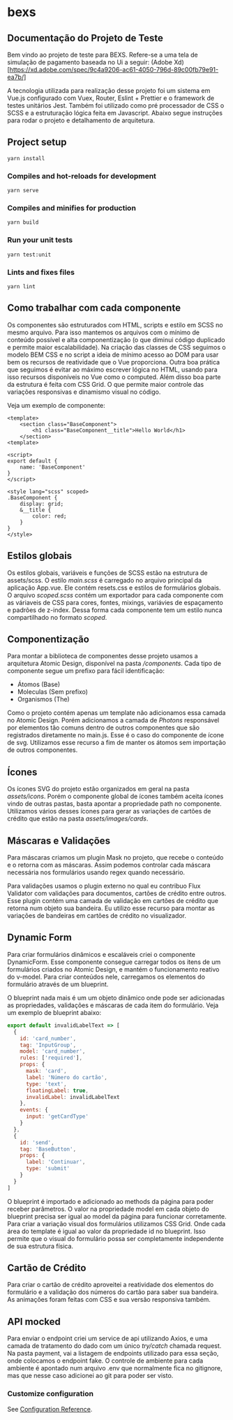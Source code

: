 # bexs

## Documentação do Projeto de Teste

Bem vindo ao projeto de teste para BEXS. Refere-se a uma tela de simulação de pagamento baseada no Ui a seguir:
(Adobe Xd)[https://xd.adobe.com/spec/9c4a9206-ac61-4050-796d-89c00fb79e91-ea7b/]

A tecnologia utilizada para realização desse projeto foi um sistema em Vue.js configurado com Vuex, Router, Eslint + Prettier e o framework de testes unitários Jest. Também foi utilizado como pré processador de CSS o SCSS e a estruturação lógica feita em Javascript. Abaixo segue instruções para rodar o projeto e detalhamento de arquitetura.

## Project setup
```
yarn install
```

### Compiles and hot-reloads for development
```
yarn serve
```

### Compiles and minifies for production
```
yarn build
```

### Run your unit tests
```
yarn test:unit
```

### Lints and fixes files
```
yarn lint
```

## Como trabalhar com cada componente

Os componentes são estruturados com HTML, scripts e estilo em SCSS no mesmo arquivo. Para isso mantemos os arquivos com o mínimo de conteúdo possível e alta componentização (o que diminui código duplicado e permite maior escalabilidade). Na criação das classes de CSS seguimos o modelo BEM CSS e no script a ideia de mínimo acesso ao DOM para usar bem os recursos de reatividade que o Vue proporciona.
Outra boa prática que seguimos é evitar ao máximo escrever lógica no HTML, usando para isso recursos disponíveis no Vue como o computed. 
Além disso boa parte da estrutura é feita com CSS Grid. O que permite maior controle das variações responsivas e dinamismo visual no código.

Veja um exemplo de componente:
```vue
<template>
    <section class="BaseComponent">
        <h1 class="BaseComponent__title">Hello World</h1>
    </section>
<template>

<script>
export default {
    name: 'BaseComponent'
}
</script>

<style lang="scss" scoped>
.BaseComponent {
    display: grid;
    &__title {
        color: red;
    }
}
</style>
```

## Estilos globais

Os estilos globais, variáveis e funções de SCSS estão na estrutura de assets/scss. O estilo *main.scss* é carregado no arquivo principal da aplicação App.vue. Ele contém resets.css e estilos de formulários globais.
O arquivo *scoped.scss* contém um exportador para cada componente com as váriaveis de CSS para cores, fontes, mixings, variávies de espaçamento e padrões de z-index. Dessa forma cada componente tem um estilo nunca compartilhado no formato *scoped*.

## Componentização

Para montar a biblioteca de componentes desse projeto usamos a arquitetura Atomic Design, disponível na pasta */components*. Cada tipo de componente segue um prefixo para fácil identificação:
* Átomos (Base)
* Moleculas (Sem prefixo)
* Organismos (The)

Como o projeto contém apenas um template não adicionamos essa camada no Atomic Design. Porém adicionamos a camada de *Photons* responsável por elementos tão comuns dentro de outros componentes que são registrados diretamente no main.js. Esse é o caso do componente de ícone de svg. Utilizamos esse recurso a fim de manter os átomos sem importação de outros componentes.

## Ícones

Os ícones SVG do projeto estão organizados em geral na pasta *assets/icons*. Porém o componente global de ícones também aceita ícones vindo de outras pastas, basta apontar a propriedade path no componente. Utilizamos vários desses ícones para gerar as variações de cartões de crédito que estão na pasta *assets/images/cards*.

## Máscaras e Validações

Para máscaras criamos um plugin Mask no projeto, que recebe o conteúdo e o retorna com as máscaras. Assim podemos controlar cada máscara necessária nos formulários usando regex quando necessário.

Para validações usamos o plugin externo no qual eu contribuo Flux Validator com validações para documentos, cartões de crédito entre outros. Esse plugin contém uma camada de validação em cartões de crédito que retorna num objeto sua bandeira. Eu utilizo esse recurso para montar as variações de bandeiras em cartões de crédito no visualizador.

## Dynamic Form

Para criar formulários dinâmicos e escaláveis criei o componente DynamicForm. Esse componente consegue carregar todos os itens de um formulários criados no Atomic Design, e mantém o funcionamento reativo do v-model. Para criar conteúdos nele, carregamos os elementos do formulário através de um blueprint.

O blueprint nada mais é um um objeto dinâmico onde pode ser adicionadas as propriedades, validações e máscaras de cada item do formulário. Veja um exemplo de blueprint abaixo:

```javascript
export default invalidLabelText => [
  {
    id: 'card_number',
    tag: 'InputGroup',
    model: 'card_number',
    rules: ['required'],
    props: {
      mask: 'card',
      label: 'Número do cartão',
      type: 'text',
      floatingLabel: true,
      invalidLabel: invalidLabelText
    },
    events: {
      input: 'getCardType'
    }
  },
  {
    id: 'send',
    tag: 'BaseButton',
    props: {
      label: 'Continuar',
      type: 'submit'
    }
  }
]
```

O blueprint é importado e adicionado ao methods da página para poder receber parâmetros. O valor na propriedade model em cada objeto do blueprint precisa ser igual ao model da página para funcionar corretamente. Para criar a variação visual dos formulários utilizamos CSS Grid. Onde cada área do template é igual ao valor da propriedade id no blueprint. Isso permite que o visual do formulário possa ser completamente independente de sua estrutura física.

## Cartão de Crédito

Para criar o cartão de crédito aproveitei a reatividade dos elementos do formulário e a validação dos números do cartão para saber sua bandeira. As animações foram feitas com CSS e sua versão responsiva também.

## API mocked

Para enviar o endpoint criei um service de api utilizando Axios, e uma camada de tratamento do dado com um único *try/catch* chamada request. Na pasta payment, vai a listagem de endpoints utilizado para essa seção, onde colocamos o endpoint fake. O controle de ambiente para cada ambiente é apontado num arquivo .env que normalmente fica no gitignore, mas que nesse caso adicionei ao git para poder ser visto.





### Customize configuration
See [Configuration Reference](https://cli.vuejs.org/config/).
